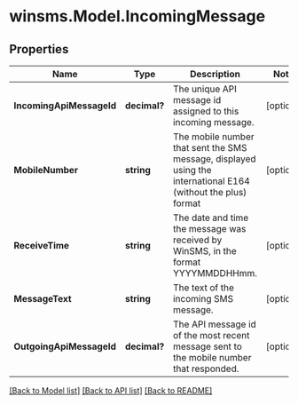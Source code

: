 # winsms.Model.IncomingMessage
## Properties

Name | Type | Description | Notes
------------ | ------------- | ------------- | -------------
**IncomingApiMessageId** | **decimal?** | The unique API message id assigned to this incoming message.  | [optional] 
**MobileNumber** | **string** | The mobile number that sent the SMS message, displayed using the international E164 (without the plus) format  | [optional] 
**ReceiveTime** | **string** | The date and time the message was received by WinSMS, in the format YYYYMMDDHHmm.  | [optional] 
**MessageText** | **string** | The text of the incoming SMS message.  | [optional] 
**OutgoingApiMessageId** | **decimal?** | The API message id of the most recent message sent to the mobile number that responded.  | [optional] 

[[Back to Model list]](../README.md#documentation-for-models) [[Back to API list]](../README.md#documentation-for-api-endpoints) [[Back to README]](../README.md)

